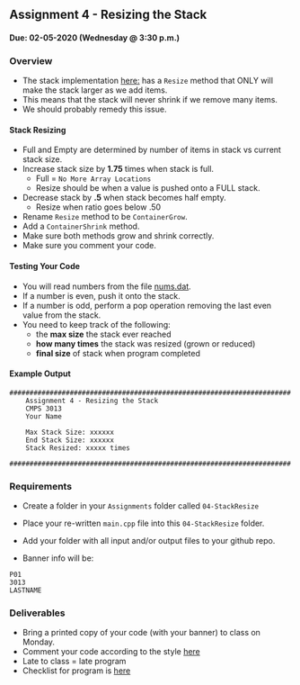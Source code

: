 ## Assignment 4 - Resizing the Stack
#### Due: 02-05-2020 (Wednesday @ 3:30 p.m.)

### Overview

- The stack implementation [here:](../../Lectures/01-ArrayBasedStack/main.cpp) has a `Resize` method that ONLY will make the stack larger as we add items. 
- This means that the stack will never shrink if we remove many items. 
- We should probably remedy this issue.

#### Stack Resizing

- Full and Empty are determined by number of items in stack vs current stack size.
- Increase stack size by **1.75** times when stack is full.
  - Full = `No More Array Locations` 
  - Resize should be when a value is pushed onto a FULL stack.
- Decrease stack by **.5** when stack becomes half empty. 
  - Resize when ratio goes below .50 
- Rename `Resize` method to be `ContainerGrow`.
- Add a `ContainerShrink` method.
- Make sure both methods grow and shrink correctly.
- Make sure you comment your code.

#### Testing Your Code

- You will read numbers from the file [nums.dat](./nums.dat).
- If a number is even, push it onto the stack. 
- If a number is odd, perform a pop operation removing the last even value from the stack. 
- You need to keep track of the following:
  - the **max size** the stack ever reached
  - **how many times** the stack was resized (grown or reduced)
  - **final size** of stack when program completed

#### Example Output

```
######################################################################
    Assignment 4 - Resizing the Stack
    CMPS 3013
    Your Name

    Max Stack Size: xxxxxx
    End Stack Size: xxxxxx
    Stack Resized: xxxxx times

######################################################################
```

### Requirements

- Create a folder in your `Assignments` folder called `04-StackResize` 
- Place your re-written `main.cpp` file into this `04-StackResize` folder.
- Add your folder with all input and/or output files to your github repo.

- Banner info will be:

```
P01
3013
LASTNAME
```

### Deliverables

- Bring a printed copy of your code (with your banner) to class on Monday.
- Comment your code according to the style [here](../../Resources/01-Comments/README.md)
- Late to class = late program
- Checklist for program is [here](./checklist.md)